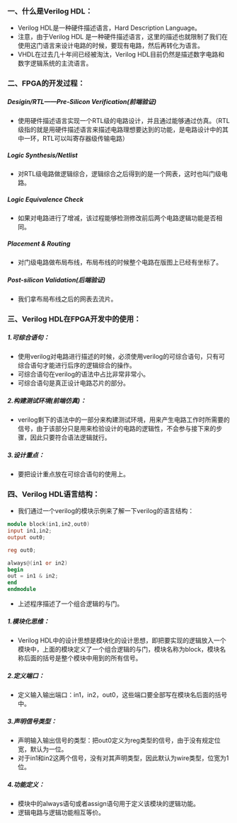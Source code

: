### 一、什么是Verilog HDL：
- Verilog HDL是一种硬件描述语言，Hard Description Language。
- 注意，由于Verilog HDL 是一种硬件描述语言，这里的描述也就限制了我们在使用这门语言来设计电路的时候，要现有电路，然后再转化为语言。 
- VHDL在过去几十年间已经被淘汰，Verilog HDL目前仍然是描述数字电路和数字逻辑系统的主流语言。
### 二、FPGA的开发过程：
##### Desigin/RTL——Pre-Silicon Verification(前端验证)
- 使用硬件描述语言实现一个RTL级的电路设计，并且通过能够通过仿真。（RTL级指的就是用硬件描述语言来描述电路理想要达到的功能，是电路设计中的其中一环，RTL可以叫寄存器级传输电路）
##### Logic Synthesis/Netlist
- 对RTL级电路做逻辑综合，逻辑综合之后得到的是一个网表，这时也叫门级电路。
##### Logic Equivalence Check
- 如果对电路进行了增减，该过程能够检测修改前后两个电路逻辑功能是否相同。
##### Placement & Routing
- 对门级电路做布局布线，布局布线的时候整个电路在版图上已经有坐标了。
##### Post-silicon Validation(后端验证)
- 我们拿布局布线之后的网表去流片。
### 三、Verilog HDL在FPGA开发中的使用：
##### 1.可综合语句：
- 使用verilog对电路进行描述的时候，必须使用verilog的可综合语句，只有可综合语句才能进行后序的逻辑综合的操作。
- 可综合语句在verilog的语法中占比非常非常小。
- 可综合语句是真正设计电路芯片的部分。
##### 2.构建测试环境(前端仿真)：
- verilog剩下的语法中的一部分来构建测试环境，用来产生电路工作时所需要的信号，由于该部分只是用来检验设计的电路的逻辑性，不会参与接下来的步骤，因此只要符合语法逻辑就行。
##### 3.设计重点：
- 要把设计重点放在可综合语句的使用上。
### 四、Verilog HDL语言结构：
- 我们通过一个verilog的模块示例来了解一下verilog的语言结构：
```verilog
module block(in1,in2,out0)
input in1,in2;
output out0;

reg out0;

always@(in1 or in2)
begin
out = in1 & in2;
end
endmodule
```
- 上述程序描述了一个组合逻辑的与门。
##### 1.模块化思维：
- Verilog HDL中的设计思想是模块化的设计思想，即把要实现的逻辑放入一个模块中，上面的模块定义了一个组合逻辑的与门，模块名称为block，模块名称后面的括号是整个模块中用到的所有信号。
##### 2.定义端口：
- 定义输入输出端口：in1，in2，out0，这些端口要全部写在模块名后面的括号中。
##### 3.声明信号类型：
- 声明输入输出信号的类型：把out0定义为reg类型的信号，由于没有规定位宽，默认为一位。
- 对于in1和in2这两个信号，没有对其声明类型，因此默认为wire类型，位宽为1位。
##### 4.功能定义：
- 模块中的always语句或者assign语句用于定义该模块的逻辑功能。
- 逻辑电路与逻辑功能相互等价。

